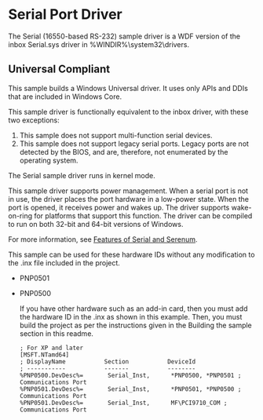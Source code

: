 Serial Port Driver
==================

The Serial (16550-based RS-232) sample driver is a WDF version of the inbox Serial.sys driver in %WINDIR%\\system32\\drivers.

## Universal Compliant
This sample builds a Windows Universal driver. It uses only APIs and DDIs that are included in Windows Core.

This sample driver is functionally equivalent to the inbox driver, with these two exceptions:

1.  This sample does not support multi-function serial devices.
2.  This sample does not support legacy serial ports. Legacy ports are not detected by the BIOS, and are, therefore, not enumerated by the operating system.

The Serial sample driver runs in kernel mode.

This sample driver supports power management. When a serial port is not in use, the driver places the port hardware in a low-power state. When the port is opened, it receives power and wakes up. The driver supports wake-on-ring for platforms that support this function. The driver can be compiled to run on both 32-bit and 64-bit versions of Windows.

For more information, see [Features of Serial and Serenum](http://msdn.microsoft.com/en-us/library/windows/hardware/ff546505).

This sample can be used for these hardware IDs without any modification to the .inx file included in the project.

-   PNP0501
-   PNP0500

    If you have other hardware such as an add-in card, then you must add the hardware ID in the .inx as shown in this example. Then, you must build the project as per the instructions given in the Building the sample section in this readme.

    ``` {.syntax xml:space="preserve"}
    ; For XP and later
    [MSFT.NTamd64]
    ; DisplayName           Section           DeviceId
    ; -----------           -------           --------
    %PNP0500.DevDesc%=       Serial_Inst,      *PNP0500, *PNP0501 ; Communications Port
    %PNP0501.DevDesc%=       Serial_Inst,      *PNP0501, *PNP0500 ; Communications Port
    %PNP0501.DevDesc%=       Serial_Inst,      MF\PCI9710_COM ; Communications Port
    ```
